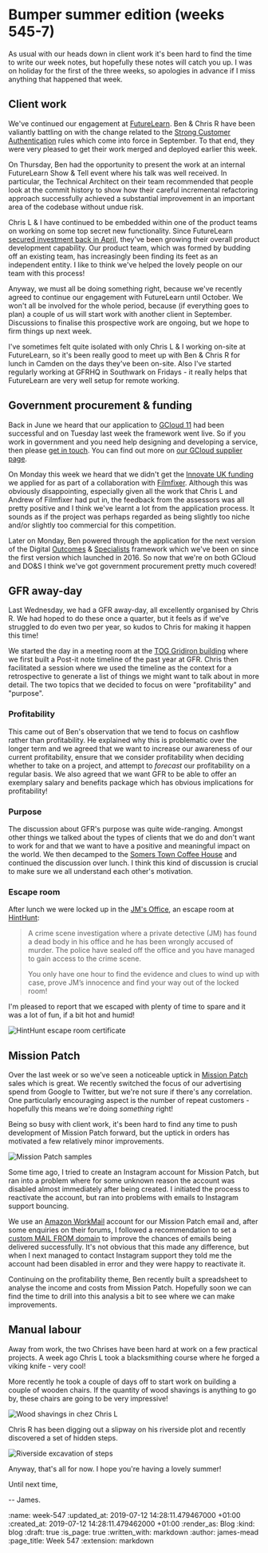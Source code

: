 Bumper summer edition (weeks 545-7)
===================================

As usual with our heads down in client work it's been hard to find the time to write our week notes, but hopefully these notes will catch you up. I was on holiday for the first of the three weeks, so apologies in advance if I miss anything that happened that week.


## Client work

We've continued our engagement at [FutureLearn][]. Ben & Chris R have been valiantly battling on with the change related to the [Strong Customer Authentication][sca] rules which come into force in September. To that end, they were very pleased to get their work merged and deployed earlier this week.

On Thursday, Ben had the opportunity to present the work at an internal FutureLearn Show & Tell event where his talk was well received. In particular, the Technical Architect on their team recommended that people look at the commit history to show how their careful incremental refactoring approach successfully achieved a substantial improvement in an important area of the codebase without undue risk.

Chris L & I have continued to be embedded within one of the product teams on working on some top secret new functionality. Since FutureLearn [secured investment back in April][SEEK-investment], they've been growing their overall product development capability. Our product team, which was formed by budding off an existing team, has increasingly been finding its feet as an independent entity. I like to think we've helped the lovely people on our team with this process!

Anyway, we must all be doing something right, because we've recently agreed to continue our engagement with FutureLearn until October. We won't all be involved for the whole period, because (if everything goes to plan) a couple of us will start work with another client in September. Discussions to finalise this prospective work are ongoing, but we hope to firm things up next week.

I've sometimes felt quite isolated with only Chris L & I working on-site at FutureLearn, so it's been really good to meet up with Ben & Chris R for lunch in Camden on the days they've been on-site. Also I've started regularly working at GFRHQ in Southwark on Fridays - it really helps that FutureLearn are very well setup for remote working.


## Government procurement & funding

Back in June we heard that our application to [GCloud 11][] had been successful and on Tuesday last week the framework went live. So if you work in government and you need help designing and developing a service, then please [get in touch][]. You can find out more on [our GCloud supplier page][gfr-on-gcloud].

On Monday this week we heard that we didn't get the [Innovate UK funding][] we applied for as part of a collaboration with [Filmfixer][]. Although this was obviously disappointing, especially given all the work that Chris L and Andrew of Filmfixer had put in, the feedback from the assessors was all pretty positive and I think we've learnt a lot from the application process. It sounds as if the project was perhaps regarded as being slightly too niche and/or slightly too commercial for this competition.

Later on Monday, Ben powered through the application for the next version of the Digital [Outcomes][dos-outcomes] & [Specialists][dos-specialists] framework which we've been on since the first version which launched in 2016. So now that we're on both GCloud and DO&S I think we've got government procurement pretty much covered!


## GFR away-day

Last Wednesday, we had a GFR away-day, all excellently organised by Chris R. We had hoped to do these once a quarter, but it feels as if we've struggled to do even two per year, so kudos to Chris for making it happen this time!

We started the day in a meeting room at the [TOG Gridiron building][] where we first built a Post-it note timeline of the past year at GFR. Chris then facilitated a session where we used the timeline as the context for a retrospective to generate a list of things we might want to talk about in more detail. The two topics that we decided to focus on were "profitability" and "purpose".

### Profitability

This came out of Ben's observation that we tend to focus on cashflow rather than profitability. He explained why this is problematic over the longer term and we agreed that we want to increase our awareness of our current profitability, ensure that we consider profitability when deciding whether to take on a project, and attempt to _forecast_ our profitability on a regular basis. We also agreed that we want GFR to be able to offer an exemplary salary and benefits package which has obvious implications for profitability!

### Purpose

The discussion about GFR's purpose was quite wide-ranging. Amongst other things we talked about the types of clients that we do and don't want to work for and that we want to have a positive and meaningful impact on the world. We then decamped to the [Somers Town Coffee House][] and continued the discussion over lunch. I think this kind of discussion is crucial to make sure we all understand each other's motivation.

### Escape room

After lunch we were locked up in the [JM's Office][], an escape room at [HintHunt][]:

> A crime scene investigation where a private detective (JM) has found a dead body in his office and he has been wrongly accused of murder. The police have sealed off the office and you have managed to gain access to the crime scene.
>
> You only have one hour to find the evidence and clues to wind up with case, prove JM’s innocence and find your way out of the locked room!

I'm pleased to report that we escaped with plenty of time to spare and it was a lot of fun, if a bit hot and humid!

![HintHunt escape room certificate](/images/blog/2019-07-03-hinthunt-certificate.jpg)


## Mission Patch

Over the last week or so we've seen a noticeable uptick in [Mission Patch][] sales which is great. We recently switched the focus of our advertising spend from Google to Twitter, but we're not sure if there's any correlation. One particularly encouraging aspect is the number of repeat customers - hopefully this means we're doing _something_ right!

Being so busy with client work, it's been hard to find any time to push development of Mission Patch forward, but the uptick in orders has motivated a few relatively minor improvements.

![Mission Patch samples](/images/blog/mission-patch-samples.png)

Some time ago, I tried to create an Instagram account for Mission Patch, but ran into a problem where for some unknown reason the account was disabled almost immediately after being created. I initiated the process to reactivate the account, but ran into problems with emails to Instagram support bouncing.

We use an [Amazon WorkMail][] account for our Mission Patch email and, after some enquiries on their forums, I followed a recommendation to set a [custom MAIL FROM domain][custom-mail-from-domain] to improve the chances of emails being delivered successfully. It's not obvious that this made any difference, but when I next managed to contact Instagram support they told me the account had been disabled in error and they were happy to reactivate it.

Continuing on the profitability theme, Ben recently built a spreadsheet to analyse the income and costs from Mission Patch. Hopefully soon we can find the time to drill into this analysis a bit to see where we can make improvements.

## Manual labour

Away from work, the two Chrises have been hard at work on a few practical projects. A week ago Chris L took a blacksmithing course where he forged a viking knife - very cool!

More recently he took a couple of days off to start work on building a couple of wooden chairs. If the quantity of wood shavings is anything to go by, these chairs are going to be very impressive!

![Wood shavings in chez Chris L](/images/blog/2019-07-12-wood-shavings.jpg)

Chris R has been digging out a slipway on his riverside plot and recently discovered a set of hidden steps.

![Riverside excavation of steps](/images/blog/2019-07-07-riverside-excavation-of-steps.gif)

Anyway, that's all for now. I hope you're having a lovely summer!

Until next time,

-- James.


[sca]: https://en.wikipedia.org/wiki/Strong_customer_authentication
[futurelearn]: https://www.futurelearn.com/
[SEEK-investment]: https://about.futurelearn.com/press-releases/the-open-university-secures-50m-investment-in-social-learning-platform-futurelearn
[GCloud 11]: https://www.gov.uk/guidance/the-g-cloud-framework-on-the-digital-marketplace
[gfr-on-gcloud]: https://www.digitalmarketplace.service.gov.uk/g-cloud/services/170697659311255
[Filmfixer]: https://filmfixer.co.uk/
[TOG Gridiron building]: https://www.theofficegroup.co.uk/office/the-gridiron-building/
[Somers Town Coffee House]: https://londonist.com/pubs/pubs/pubs/the-somers-town-coffee-house
[JM's Office]: https://hinthunt.co.uk/games/jms-office
[HintHunt]: https://hinthunt.co.uk/
[custom-mail-from-domain]: https://docs.aws.amazon.com/ses/latest/DeveloperGuide/mail-from.html
[get in touch]: /#contact
[Innovate UK funding]: https://apply-for-innovation-funding.service.gov.uk/competition/324/overview
[dos-outcomes]: https://www.digitalmarketplace.service.gov.uk/buyers/frameworks/digital-outcomes-and-specialists-3/requirements/digital-outcomes
[dos-specialists]: https://www.digitalmarketplace.service.gov.uk/buyers/frameworks/digital-outcomes-and-specialists-3/requirements/digital-specialists
[Amazon WorkMail]: https://aws.amazon.com/workmail/
[Mission Patch]: https://mission-patch.com

:name: week-547
:updated_at: 2019-07-12 14:28:11.479467000 +01:00
:created_at: 2019-07-12 14:28:11.479462000 +01:00
:render_as: Blog
:kind: blog
:draft: true
:is_page: true
:written_with: markdown
:author: james-mead
:page_title: Week 547
:extension: markdown
